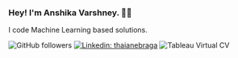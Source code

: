 ### Hey! I'm Anshika Varshney. 👋🏼

I code Machine Learning based solutions.

![GitHub followers](https://img.shields.io/github/followers/varshney-anshika?label=Follow&style=social)
[![Linkedin: thaianebraga](https://img.shields.io/badge/-AnshikaVarshney-blue?style=flat-square&logo=Linkedin&logoColor=white&link=https://www.linkedin.com/in/anshika-varshney-6567361a5/)](https://www.linkedin.com/in/anshika-varshney-6567361a5/)
![Tableau Virtual CV](https://img.shields.io/endpoint?label=Anshika%20Varshney%20CV&logo=Tableau&logoColor=Blue&style=social)
